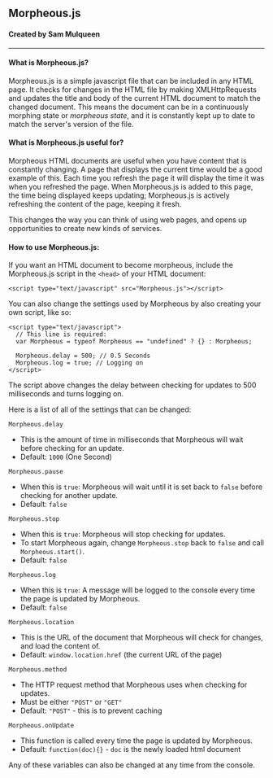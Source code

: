 ## Morpheous.js
#### Created by Sam Mulqueen
---
#### What is Morpheous.js?
Morpheous.js is a simple javascript file that can be included in any HTML page. It checks for changes in the HTML file by making XMLHttpRequests and updates the title and body of the current HTML document to match the changed document. This means the document can be in a continuously morphing state or _morpheous state_, and it is constantly kept up to date to match the server's version of the file.

#### What is Morpheous.js useful for?
Morpheous HTML documents are useful when you have content that is constantly changing. A page that displays the current time would be a good example of this. Each time you refresh the page it will display the time it was when you refreshed the page. When Morpheous.js is added to this page, the time being displayed keeps updating; Morpheous.js is actively refreshing the content of the page, keeping it fresh.

This changes the way you can think of using web pages, and opens up opportunities to create new kinds of services.

#### How to use Morpheous.js:
If you want an HTML document to become morpheous, include the Morpheous.js script in the `<head>` of your HTML document:
```
<script type="text/javascript" src="Morpheous.js"></script>
```
You can also change the settings used by Morpheous by also creating your own script, like so:
```
<script type="text/javascript">
  // This line is required:
  var Morpheous = typeof Morpheous == "undefined" ? {} : Morpheous;

  Morpheous.delay = 500; // 0.5 Seconds
  Morpheous.log = true; // Logging on
</script>
```
The script above changes the delay between checking for updates to 500 milliseconds and turns logging on.

Here is a list of all of the settings that can be changed:

`Morpheous.delay`
- This is the amount of time in milliseconds that Morpheous will wait before checking for an update.
- Default: `1000` (One Second)

`Morpheous.pause`
- When this is `true`: Morpheous will wait until it is set back to `false` before checking for another update.
- Default: `false`

`Morpheous.stop`
- When this is `true`: Morpheous will stop checking for updates.
- To start Morpheous again, change `Morpheous.stop` back to `false` and call `Morpheous.start()`.
- Default: `false`

`Morpheous.log`
- When this is `true`: A message will be logged to the console every time the page is updated by Morpheous.
- Default: `false`

`Morpheous.location`
- This is the URL of the document that Morpheous will check for changes, and load the content of.
- Default: `window.location.href` (the current URL of the page)

`Morpheous.method`
- The HTTP request method that Morpheous uses when checking for updates.
- Must be either `"POST"` or `"GET"`
- Default: `"POST"` - this is to prevent caching

`Morpheous.onUpdate`
- This function is called every time the page is updated by Morpheous.
- Default: `function(doc){}` - `doc` is the newly loaded html document

Any of these variables can also be changed at any time from the console.
